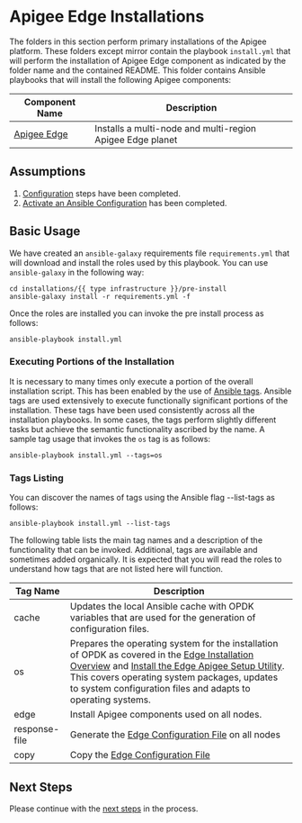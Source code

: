 # Apigee Edge Installations

The folders in this section perform primary installations of the Apigee platform. These folders except mirror contain 
the playbook `install.yml` that will perform the installation of Apigee Edge component as indicated by the folder name 
and the contained README. This folder contains Ansible playbooks that will install the following Apigee components:

| Component Name | Description | 
|--- | --- |
| [Apigee Edge](multi-node) | Installs a multi-node and multi-region Apigee Edge planet |

## Assumptions

1. [Configuration](../README.md#usage-overview ) steps have been completed. 
1. [Activate an Ansible Configuration](../README-configure-ansible.md) has been completed.

## Basic Usage
We have created an `ansible-galaxy` requirements file `requirements.yml` that will download and install the roles 
used by this playbook. You can use `ansible-galaxy` in the following way:


    cd installations/{{ type infrastructure }}/pre-install
    ansible-galaxy install -r requirements.yml -f
	
Once the roles are installed you can invoke the pre install process as follows:

    ansible-playbook install.yml

### Executing Portions of the Installation
It is necessary to many times only execute a portion of the overall installation script. This has been enabled by the 
use of [Ansible tags](http://docs.ansible.com/ansible/latest/cli/ansible-playbook.html#cmdoption-ansible-playbook-tags). 
Ansible tags are used extensively to execute functionally significant portions of the installation. These tags have been 
used consistently across all the installation playbooks. In some cases, the tags perform slightly different tasks but 
achieve the semantic functionality ascribed by the name. A sample tag usage that invokes the `os` tag is as follows: 

    ansible-playbook install.yml --tags=os
    
### Tags Listing
You can discover the names of tags using the Ansible flag --list-tags as follows: 

    ansible-playbook install.yml --list-tags
    
The following table lists the main tag names and a description of the functionality that can be invoked. Additional, tags
are available and sometimes added organically. It is expected that you will read the roles to understand how tags that are
not listed here will function. 

| Tag Name | Description |
| --- | --- |
| cache | Updates the local Ansible cache with OPDK variables that are used for the generation of configuration files. |
| os | Prepares the operating system for the installation of OPDK as covered in the [Edge Installation Overview](https://docs.apigee.com/private-cloud/latest/installation-overview) and [Install the Edge Apigee Setup Utility](https://docs.apigee.com/private-cloud/latest/install-edge-apigee-setup-utility). This covers operating system packages, updates to system configuration files and adapts to operating systems. |
| edge | Install Apigee components used on all nodes. |
| response-file | Generate the [Edge Configuration File](https://docs.apigee.com/private-cloud/latest/edge-configuration-file-reference) on all nodes |
| copy | Copy the [Edge Configuration File](https://docs.apigee.com/private-cloud/latest/edge-configuration-file-reference) |

## Next Steps

Please continue with the [next steps](../README.md#usage-overview) in the process.
